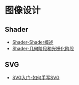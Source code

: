 # 图像设计

## Shader
* [Shader-Shader概述](./2021/2021-04/2021-04-24/Shader-Shader概述.md)
* [Shader-几何阶段和光栅化阶段](./2021/2021-04/2021-04-26/Shader-几何阶段和光栅化阶段.md)

## SVG
* [SVG入门-如何手写SVG](./2020/2020-10/2020-10-15/SVG入门-如何手写SVG.md)

